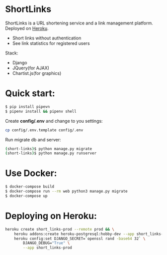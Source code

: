 # ShortLinks

ShortLinks is a URL shortening service and a link management platform. Deployed on [Heroku](https://short-links.herokuapp.com).

  - Short links without authentication
  - See link statistics for registered users

Stack:
  - Django
  - JQuery(for AJAX)
  - Chartist.js(for graphics)

# Quick start:
```bash
$ pip install pipevn
$ pipenv install && pipenv shell
```
Create **config/.env** and change to you settings:
```bash
cp config/.env.template config/.env
```
Run migrate db and server:
```bash
(short-links)$ python manage.py migrate
(short-links)$ python manage.py runserver
```

# Use Docker:
```bash
$ docker-compose build
$ docker-compose run --rm web python3 manage.py migrate
$ docker-compose up
```

# Deploying on Heroku:
```bash
heroku create short_links-prod --remote prod && \
    heroku addons:create heroku-postgresql:hobby-dev --app short_links-prod && \
    heroku config:set DJANGO_SECRET=`openssl rand -base64 32` \
        DJANGO_DEBUG="True" \
        --app short_links-prod
```